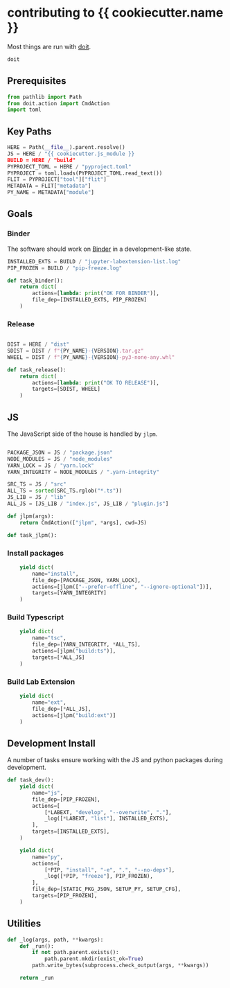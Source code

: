 # contributing to {{ cookiecutter.name }}

Most things are run with [doit](https://github.com/pydoit/doit).

```bash
doit
```

## Prerequisites

```py
from pathlib import Path
from doit.action import CmdAction
import toml
```

## Key Paths

```py
HERE = Path(__file__).parent.resolve()
JS = HERE / "{{ cookiecutter.js_module }}
BUILD = HERE / "build"
PYPROJECT_TOML = HERE / "pyproject.toml"
PYPROJECT = toml.loads(PYPROJECT_TOML.read_text())
FLIT = PYPROJECT["tool"]["flit"]
METADATA = FLIT["metadata"]
PY_NAME = METADATA["module"]
```

## Goals

### Binder
The software should work on [Binder](https://mybinder.org) in a development-like
state.

```py
INSTALLED_EXTS = BUILD / "jupyter-labextension-list.log"
PIP_FROZEN = BUILD / "pip-freeze.log"

def task_binder():
    return dict(
        actions=[lambda: print("OK FOR BINDER")],
        file_dep=[INSTALLED_EXTS, PIP_FROZEN]
    )
```

### Release

```py

DIST = HERE / "dist"
SDIST = DIST / f"{PY_NAME}-{VERSION}.tar.gz"
WHEEL = DIST / f"{PY_NAME}-{VERSION}-py3-none-any.whl"

def task_release():
    return dict(
        actions=[lambda: print("OK TO RELEASE")],
        targets=[SDIST, WHEEL]
    )
```

## JS

The JavaScript side of the house is handled by `jlpm`.

```py

PACKAGE_JSON = JS / "package.json"
NODE_MODULES = JS / "node_modules"
YARN_LOCK = JS / "yarn.lock"
YARN_INTEGRITY = NODE_MODULES / ".yarn-integrity"

SRC_TS = JS / "src"
ALL_TS = sorted(SRC_TS.rglob("*.ts"))
JS_LIB = JS / "lib"
ALL_JS = [JS_LIB / "index.js", JS_LIB / "plugin.js"]
```

```py
def jlpm(args):
    return CmdAction(["jlpm", *args], cwd=JS)

def task_jlpm():
```

### Install packages

```py
    yield dict(
        name="install",
        file_dep=[PACKAGE_JSON, YARN_LOCK],
        actions=[jlpm(["--prefer-offline", "--ignore-optional"])],
        targets=[YARN_INTEGRITY]
    )
```

### Build Typescript

```py
    yield dict(
        name="tsc",
        file_dep=[YARN_INTEGRITY, *ALL_TS],
        actions=[jlpm("build:ts")],
        targets=[*ALL_JS]
    )
```

### Build Lab Extension

```py
    yield dict(
        name="ext",
        file_dep=[*ALL_JS],
        actions=[jlpm("build:ext")]
    )
```

## Development Install

A number of tasks ensure working with the JS and python packages during development.

```py
def task_dev():
    yield dict(
        name="js",
        file_dep=[PIP_FROZEN],
        actions=[
            [*LABEXT, "develop", "--overwrite", "."],
            _log([*LABEXT, "list"], INSTALLED_EXTS),
        ],
        targets=[INSTALLED_EXTS],
    )
```

```py
    yield dict(
        name="py",
        actions=[
            [*PIP, "install", "-e", ".", "--no-deps"],
            _log([*PIP, "freeze"], PIP_FROZEN),
        ],
        file_dep=[STATIC_PKG_JSON, SETUP_PY, SETUP_CFG],
        targets=[PIP_FROZEN],
    )

```


## Utilities
```py
def _log(args, path, **kwargs):
    def _run():
        if not path.parent.exists():
            path.parent.mkdir(exist_ok=True)
        path.write_bytes(subprocess.check_output(args, **kwargs))

    return _run
```
